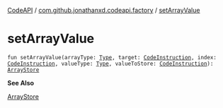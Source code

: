 [CodeAPI](../index.md) / [com.github.jonathanxd.codeapi.factory](index.md) / [setArrayValue](.)

# setArrayValue

`fun setArrayValue(arrayType: `[`Type`](http://docs.oracle.com/javase/6/docs/api/java/lang/reflect/Type.html)`, target: `[`CodeInstruction`](../com.github.jonathanxd.codeapi/-code-instruction.md)`, index: `[`CodeInstruction`](../com.github.jonathanxd.codeapi/-code-instruction.md)`, valueType: `[`Type`](http://docs.oracle.com/javase/6/docs/api/java/lang/reflect/Type.html)`, valueToStore: `[`CodeInstruction`](../com.github.jonathanxd.codeapi/-code-instruction.md)`): `[`ArrayStore`](../com.github.jonathanxd.codeapi.base/-array-store/index.md)

**See Also**

[ArrayStore](../com.github.jonathanxd.codeapi.base/-array-store/index.md)


